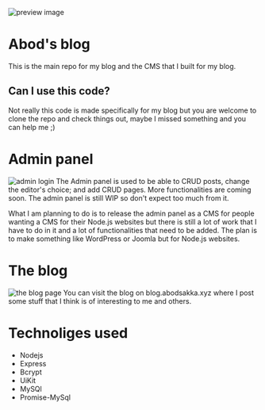 ![preview image](https://i.ibb.co/sghZDdq/screely-1628460722389.png)

# Abod's blog
This is the main repo for my blog and the CMS that I built for my blog.

## Can I use this code?
Not really this code is made specifically for my blog but you are welcome to clone the repo and check things out, maybe I missed something and you can help me ;)


# Admin panel
![admin login](https://i.ibb.co/9HZj3f3/screely-1628461181336.png)
The Admin panel is used to be able to CRUD posts, change the editor's choice; and add CRUD pages. More functionalities are coming soon.
The admin panel is still WIP so don't expect too much from it.

What I am planning to do is to release the admin panel as a CMS for people wanting a CMS for their Node.js websites but there is still a lot of work that I have to do in it and a lot of functionalities that need to be added. The plan is to make something like WordPress or Joomla but for Node.js websites.

# The blog

![the blog page](https://i.ibb.co/qgqFM7g/screely-1628461579772.png)
You can visit the blog on blog.abodsakka.xyz where I post some stuff that I think is of interesting to me and others.

# Technoliges used
- Nodejs
- Express
- Bcrypt
- UiKit
- MySQl
- Promise-MySql
